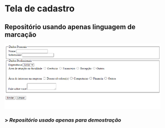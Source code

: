 # Tela de cadastro

## Repositório usando apenas linguagem de marcação

![print-tela](./image/tela-cadastro-devs.png)

### > *Repositório usado apenas para demostração*